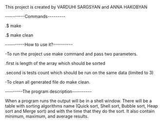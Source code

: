 This project is created by VARDUHI SARGSYAN and ANNA HAKOBYAN

----------Commands---------

.$ make

.$ make clean

----------How to use it?----------

-To run the project use make command and pass two parameters.

  .first is length of the array which should be sorted

  .second is tests count which should be run on the same data (limited to 3)

-To clean all generated file do make clean.

---------The program description----------

When a program runs the output will be in a shell window. There will be a table with sorting algorithms name 
(Quick sort, Shell sort, Bubble sort, Heap sort and Merge sort) and with the time that they do the sort. 
It also contain minimum, maximum, and average results.
